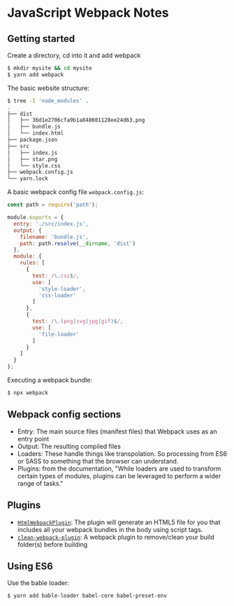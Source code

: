 # JavaScript Webpack Notes

## Getting started

Create a directory, cd into it and add webpack

```bash
$ mkdir mysite && cd mysite
$ yarn add webpack
```

The basic website structure:

```bash
$ tree -I 'node_modules' .
.
├── dist
│   ├── 36d1e2706cfa9b1a848601128ee24d63.png
│   ├── bundle.js
│   └── index.html
├── package.json
├── src
│   ├── index.js
│   ├── star.png
│   └── style.css
├── webpack.config.js
└── yarn.lock
```

A basic webpack config file `webpack.config.js`:

```javascript
const path = require('path');

module.exports = {
  entry: './src/index.js',
  output: {
    filename: 'bundle.js',
    path: path.resolve(__dirname, 'dist')
  },
  module: {
    rules: [
      {
        test: /\.css$/,
        use: [
          'style-loader',
          'css-loader'
        ]
      },
      {
        test: /\.(png|svg|jpg|gif)$/,
        use: [
          'file-loader'
        ]
      }
    ]
  }
};
```

Executing a webpack bundle:

```bash
$ npx webpack
```

## Webpack config sections

* Entry: The main source files (manifest files) that Webpack uses as an entry point
* Output: The resulting compiled files
* Loaders: These handle things like transpolation.  So processing from ES6 or SASS to something that the browser can understand.
* Plugins: from the documentation, "While loaders are used to transform certain types of modules, plugins can be leveraged to perform a wider range of tasks."

## Plugins

* [`HtmlWebpackPlugin`](https://webpack.js.org/plugins/html-webpack-plugin/): The plugin will generate an HTML5 file for you that includes all your webpack bundles in the body using script tags.
* [`clean-webpack-plugin`](https://www.npmjs.com/package/clean-webpack-plugin): A webpack plugin to remove/clean your build folder(s) before building

## Using ES6

Use the bable loader:

```bash
$ yarn add bable-loader babel-core babel-preset-env
```